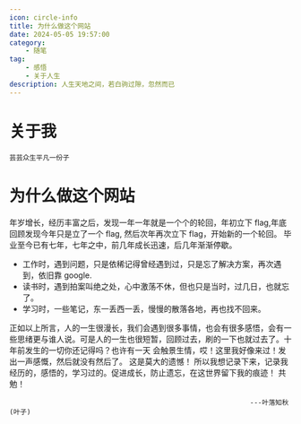 ```yaml
---
icon: circle-info
title: 为什么做这个网站
date: 2024-05-05 19:57:00
category:
    - 随笔
tag: 
    - 感悟
    - 关于人生
description: 人生天地之间，若白驹过隙，忽然而已
---
```

# 关于我
    芸芸众生平凡一份子
# 为什么做这个网站
年岁增长，经历丰富之后，发现一年一年就是一个个的轮回，年初立下 flag,年底回顾发现今年只是立了一个 flag,
然后次年再次立下 flag，开始新的一个轮回。
毕业至今已有七年，七年之中，前几年成长迅速，后几年渐渐停歇。
* 工作时，遇到问题，只是依稀记得曾经遇到过，只是忘了解决方案，再次遇到，依旧靠 google.
* 读书时，遇到拍案叫绝之处，心中激荡不休，但也只是当时，过几日，也就忘了。
* 学习时，一些笔记，东一丢西一丢，慢慢的散落各地，再也找不回来。

正如以上所言，人的一生很漫长，我们会遇到很多事情，也会有很多感悟，会有一些思绪更与谁人说。可是人的一生也很短暂，回顾过去，刷的一下也就过去了。十年前发生的一切你还记得吗？也许有一天 会触景生情，哎！这里我好像来过！发出一声感慨，然后就没有然后了。
这是莫大的遗憾！
所以我想记录下来，记录我经历的，感悟的，学习过的。促进成长，防止遗忘，在这世界留下我的痕迹！
共勉！
                                                                
                                                                ---叶落知秋(叶子)